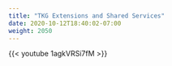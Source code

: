 ```yaml
---
title: "TKG Extensions and Shared Services"
date: 2020-10-12T18:40:02-07:00
weight: 2050
---
```

{{< youtube 1agkVRSi7fM >}}
